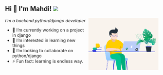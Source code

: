 <h2>Hi 👋 I'm Mahdi! <img src="https://github.githubassets.com/images/mona-whisper.gif" height="24" /></h2>
<img align='right' src="python.gif" width="230"/>
<p><em>i'm a backend python/django developer</em>
  
  
  
- 🔭 I’m currently working on a project in django 
- 🌱 I’m interested in learning new things
- 👯 I’m looking to collaborate on python/django
- ⚡ Fun fact: learning is endless way.

